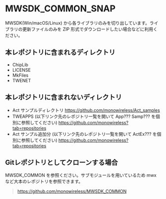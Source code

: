 # MWSDK_COMMON_SNAP
MWSDK(Win/macOS/Linux) から各ライブラリのみを切り出しています。ライブラリの更新ファイルのみを ZIP 形式でダウンロードしたい場合などに利用ください。



## 本レポジトリに含まれるディレクトリ

* ChipLib
* LICENSE
* MkFiles
* TWENET



## 本レポジトリに含まれないディレクトリ

* Act サンプルディレクトリ
  https://github.com/monowireless/Act_samples
* TWEAPPS (以下リンク先のレポジトリ一覧を開いて App??? Samp??? を個別に参照してください)
  https://github.com/monowireless?tab=repositories
* Act サンプル追加分 (以下リンク先のレポジトリ一覧を開いて ActEx??? を個別に参照してください)
  https://github.com/monowireless?tab=repositories



## Gitレポジトリとしてクローンする場合

MWSDK_COMMON を参照ください。サブモジュールを用いているため mwx など大本のレポジトリを参照できます。

> https://github.com/monowireless/MWSDK_COMMON

